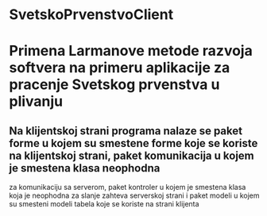 # SvetskoPrvenstvoClient
# Primena Larmanove metode razvoja softvera na primeru aplikacije za pracenje Svetskog prvenstva u plivanju
## Na klijentskoj strani programa nalaze se paket forme u kojem su smestene forme koje se koriste na klijentskoj strani, paket komunikacija u kojem je smestena klasa neophodna 
za komunikaciju sa serverom, paket kontroler u kojem je smestena klasa koja je neophodna za slanje zahteva serverskoj strani i paket modeli u kojem su smesteni modeli tabela 
koje se koriste na strani klijenta
